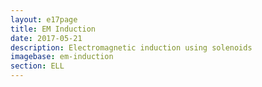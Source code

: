 ```yaml
---
layout: e17page
title: EM Induction
date: 2017-05-21
description: Electromagnetic induction using solenoids
imagebase: em-induction
section: ELL
---
```


